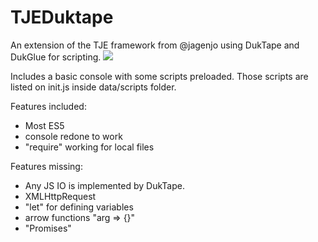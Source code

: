# TJEDuktape
An extension of the TJE framework from @jagenjo using DukTape and DukGlue for scripting. 
![](https://i.imgur.com/hPpSWqH.png)

Includes a basic console with some scripts preloaded. Those scripts are listed on init.js inside data/scripts folder.

Features included:
* Most ES5
* console redone to work
* "require" working for local files

Features missing:
* Any JS IO is implemented by DukTape.
* XMLHttpRequest
* "let" for defining variables
* arrow functions "arg => {}"
* "Promises"
